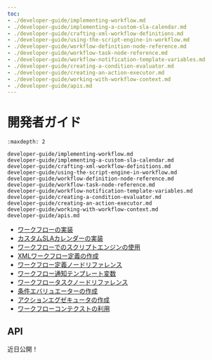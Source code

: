 ```yaml
---
toc:
- ./developer-guide/implementing-workflow.md
- ./developer-guide/implementing-a-custom-sla-calendar.md
- ./developer-guide/crafting-xml-workflow-definitions.md
- ./developer-guide/using-the-script-engine-in-workflow.md
- ./developer-guide/workflow-definition-node-reference.md
- ./developer-guide/workflow-task-node-reference.md
- ./developer-guide/workflow-notification-template-variables.md
- ./developer-guide/creating-a-condition-evaluator.md
- ./developer-guide/creating-an-action-executor.md
- ./developer-guide/working-with-workflow-context.md
- ./developer-guide/apis.md
---
```

# 開発者ガイド

```{toctree}
:maxdepth: 2

developer-guide/implementing-workflow.md
developer-guide/implementing-a-custom-sla-calendar.md
developer-guide/crafting-xml-workflow-definitions.md
developer-guide/using-the-script-engine-in-workflow.md
developer-guide/workflow-definition-node-reference.md
developer-guide/workflow-task-node-reference.md
developer-guide/workflow-notification-template-variables.md
developer-guide/creating-a-condition-evaluator.md
developer-guide/creating-an-action-executor.md
developer-guide/working-with-workflow-context.md
developer-guide/apis.md
```

- [ワークフローの実装](./developer-guide/implementing-workflow.md)
- [カスタムSLAカレンダーの実装](./developer-guide/implementing-a-custom-sla-calendar.md)
- [ワークフローでのスクリプトエンジンの使用](./developer-guide/using-the-script-engine-in-workflow.md)
- [XMLワークフロー定義の作成](./developer-guide/crafting-xml-workflow-definitions.md)
- [ワークフロー定義ノードリファレンス](./developer-guide/workflow-definition-node-reference.md)
- [ワークフロー通知テンプレート変数](./developer-guide/workflow-notification-template-variables.md)
- [ワークフロータスクノードリファレンス](./developer-guide/workflow-task-node-reference.md)
- [条件エバリュエーターの作成](./developer-guide/creating-a-condition-evaluator.md)
- [アクションエグゼキュータの作成](./developer-guide/creating-an-action-executor.md)
- [ワークフローコンテクストの利用](./developer-guide/working-with-workflow-context.md)

## API

近日公開！
